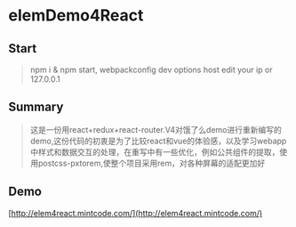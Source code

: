 # elemDemo4React

## Start
> npm i & npm start,
> webpackconfig dev options host edit your ip or 127.0.0.1

## Summary
> 这是一份用react+redux+react-router.V4对饿了么demo进行重新编写的demo,这份代码的初衷是为了比较react和vue的体验感，以及学习webapp中样式和数据交互的处理，在重写中有一些优化，例如公共组件的提取，使用postcss-pxtorem,使整个项目采用rem，对各种屏幕的适配更加好

## Demo
[http://elem4react.mintcode.com/](http://elem4react.mintcode.com/) 
